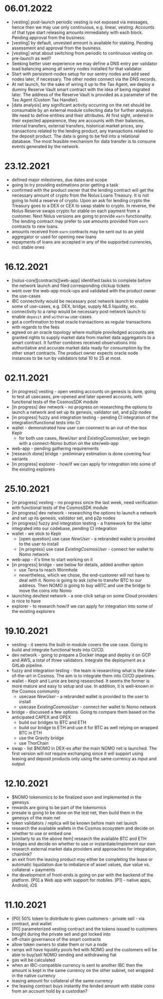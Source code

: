 06.01.2022
==========
- [vesting] post-launch periodic vesting is not exposed via messages, hence then we may use only continuious, e.g. linear, vesting. Accounts of that type start releasing amounts immediately with each block. Pending approval from the business.
- [vesting] by default, unvested amount is available for staking. Pending assessment and approval from the business.
- [vesting] what about switching from periodic to continuous vesting on pre-launch as well?
- Seeking better user experience we may define a DNS entry per validator load balancing among all sentry nodes installed for that validator.
- Start with persistent-nodes setup for our sentry nodes and add seed nodes later, if necessary. The other nodes connect via the DNS records.
- At net launch, for the sake of wiring it up to the Tax Agent, we deploy a dummy Reserve Vault smart contract with the idea of being migrated later. The address of the Reserve Vault is provided as a parameter of the Tax Agent (Custom Tax Handler).
- [data analysis] any significant activity occurring on the net should be consumable by an external module collecting data for further analysis. We need to define entities and their attributes. At first sight, ordered in their expected appearence, they are accounts with their balances, internal transfers, external transfers, historical market prices, any transactions related to the lending product, any transactions related to the deposit product. The data is going to be fed into a relational database. The most feasible mechanism for data transfer is to consume events generated by the network.

23.12.2021
==========
- defined major milestones, due dates and scope
- going to try providing estimations prior getting a task
- confirmed with the product owner that the lending contract will get the necessary amount of crypto from the Nolus Loans Treasury. It is not going to hold a reserve of crypto. Upon an ask for lending crypto the Treasury goes to a DEX or CEX to swap stable to crypto. In reverse, the Nolus Reserve swaps crypto for stable on each payment from a customer. Next Nolus versions are going to provide `earn` functionality. The lending contract may prefer to use amounts provided from `earn` contracts to new loans. 
- amounts received from `earn` contracts may be sent out to an yield aggregator or used for opening new loans
- repayments of loans are accepted in any of the supported currencies, incl. stable ones

16.12.2021
==========
- [nolus-core][contracts][web-app] identified tasks to complete before the network launch and filed corresponding clickup tickets
- went over the web-app mock-ups and validated with the product owner the use-cases
- IBC connectivity would be necessary post network launch to enable some of use-cases, e.g. DEX, bridge, supply NLS liquidity, etc.
- connectivity to a ramp would be necessary post network launch to enable `deposit` and `withdraw` use-cases
- got a confirmation to treat oracle transactions as regular transactions with regards to the fees
- agreed on an oracle topology where multiple proviledged accounts are granted rights to supply market data from market data aggregators to a smart contract. It further combines received observations into authoritative and accurate market data ready for consumption by the other smart contracts. The product owner expects oracle node instances to be run by validators total 10 to 25 at most.

02.11.2021
==========
- [in progress] vesting - open vesting accounts on genesis is done, going to test all usecases, pre-opened and later opened accounts, with functional tests of the CosmosSDK module
- [in progress] dev network - no progress on researching the options to launch a network and set up its genesis, validator set, and p2p nodes
- [in progress] fuzzy and integration testing - pending CI integration of the integration/functional tests into CI
- wallet - demonstrated how user can coonnect to an out-of-the-box Keplr
    - for both use cases, *NewUser* and *ExistingCosmosUser*, we begin with a connect-Nomo button on the site/web-app
- web-app - pending gathering requirements
- [research done] bridge - preliminary estimation is done covering four variants
- [in progress] explorer - how/if we can apply for integration into some of the existing explorers

25.10.2021
==========

- [in progress] vesting - no progress since the last week, need verification with functional tests of the CosmosSDK module
- [in progress] dev network - researching the options to launch a network and set up its genesis, validator set, and p2p nodes
- [in progress] fuzzy and integration testing - a framework for the latter integrated into our codebase, pending CI integration
- wallet - we stick to Keplr
    - [open question] use case *NewUser* - a rebranded wallet is provided to the user to install
    - [in progress] use case *ExistingCosmosUser* - connect her wallet to Nomo network
- web-app - it's time to start working on it
- [in progress] bridge - see below for details, added another option
    - use Terra to reach Wormhole
    - nevertheless, which we chose, the end-customer will not have to deal with it. Nomo is going to ask (s)he to transfer BTC to our address. Then NOMO is going to buy wBTC and use the bridge to move the coins into Nomo
- launching dev/test network - a one-click setup on some Cloud providers is nice to have
- explorer - to research how/if we can apply for integration into some of the existing explorers

19.10.2021
==========

- vesting - it seems the built-in module covers the use case. Going to build and integrate functional tests into CI/CD.
- dev network - going to prepare a Docker image and deploy it on GCP and AWS, a total of three validators. Integrate the deployment as a GitLab pipeline.
- fuzzy and integration testing - the team is researching what is the state-of-the-art in Cosmos. The aim is to integrate them into CI/CD pipelines.
- wallet - Keplr and Lunie are being researched. It seems the former is more mature and easy to setup and use. In addition, it is well-known in the Cosmos community
    - usecase *NewUser* - a rebranded wallet is provided to the user to install
    - usecase *ExistingCosmosUser* - connect her wallet to Nomo network
- bridge - discussed a few options. Going to compare them based on the anticipated CAPEX and OPEX
    - build our bridges to BTC and ETH
    - build our bridge to ETH and use it for BTC as well relying on wrapped BTC in ETH
    - use the Gravity bridge
    - use ThorChain
- swap - list $NOMO in DEX-es after the main NOMO net is launched. The first version will not require exchanging since it will support using leasing and deposit products only using the same currency as input and output

12.10.2021
==========

- $NOMO tokenomics to be finalized soon and implemented in the genesys
- rewards are going to be part of the tokenomics
- presale is going to be done on the test net, then build them in the genesys of the main net
- token validators / replica will be known before main net launch
- research the available wallets in the Cosmos ecosystem and decide on whether to use or embed one
- [similarly to as the above item] research the available BTC and ETH bridges and decide on whether to use or instantiate/implement our own
- research external market data providers and approaches for integration, chainlink?
- an exit from the leasing product may either be completing the lease or automatic liquidation due to imbalance of asset values, due value vs. collateral + payments
- the development of front-ends is going on par with the backend of the platform. [P0] a Web app with support for mobiles. [P1] - native apps, Android, iOS


11.10.2021
==========

- [P0] 50% token to distribute to given customers - private sell - via contract, and wallet
- [P0] parameterized vesting contract and the tokens issued to customers bought during the private sell and got locked into
- off-chain governance of the smart contracts
- allow token owners to stake them or run a node
- ramps will have liquidity pools fed with NOMO and the customers will be able to buy/sell NOMO sending and withdrawing fiat
- gas will be calculated
- when an IBC-compatible currency is sent to another IBC then the amount is kept in the same currency on the other subnet, not wrapped in the native currency
- leasing amount for collateral of the same currency
- the leasing contract buys instantly the lended amount with stable coins from an account hold by a custodian?